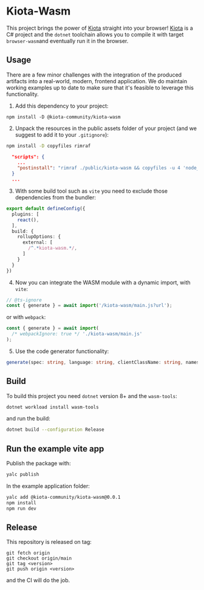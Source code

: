# Kiota-Wasm

This project brings the power of [Kiota](https://github.com/microsoft/kiota) straight into your browser!
[Kiota](https://github.com/microsoft/kiota) is a C# project and the `dotnet` toolchain allows you to compile it with target `browser-wasm`and eventually run it in the browser.

## Usage

There are a few minor challenges with the integration of the produced artifacts into a real-world, modern, frontend application.
We do maintain working examples up to date to make sure that it's feasible to leverage this functionality.

1. Add this dependency to your project:

`npm install -D @kiota-community/kiota-wasm`

2. Unpack the resources in the public assets folder of your project (and we suggest to add it to your `.gitignore`):

```bash
npm install -D copyfiles rimraf
```

```json
  "scripts": {
    ...
    "postinstall": "rimraf ./public/kiota-wasm && copyfiles -u 4 'node_modules/@kiota-community/kiota-wasm/dist/**/*.*' 'public/kiota-wasm'"
  }
  ...
```

3. With some build tool such as `vite` you need to exclude those dependencies from the bundler:

```ts
export default defineConfig({
  plugins: [
    react(),
  ],
  build: {
    rollupOptions: {
      external: [
        /^.*kiota-wasm.*/,
      ]
    }
  }
})
```

4. Now you can integrate the WASM module with a dynamic import, with `vite`:

```ts
// @ts-ignore
const { generate } = await import('/kiota-wasm/main.js?url');
```

or with `webpack`:

```ts
const { generate } = await import(
  /* webpackIgnore: true */ './kiota-wasm/main.js'
);
```

5. Use the code generator functionality:

```ts
generate(spec: string, language: string, clientClassName: string, namespaceName: string, includePatterns: string, excludePatterns: string);
```


## Build

To build this project you need `dotnet` version 8+ and the `wasm-tools`:

```bash
dotnet workload install wasm-tools
```

and run the build:

```bash
dotnet build --configuration Release
```

## Run the example vite app

Publish the package with:

```bash
yalc publish
```

In the example application folder:

```bash
yalc add @kiota-community/kiota-wasm@0.0.1
npm install
npm run dev
```

## Release

This repository is released on tag:

```
git fetch origin
git checkout origin/main
git tag <version>
git push origin <version>
```

and the CI will do the job.
